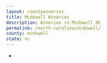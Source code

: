 ```yaml
---
layout: countywineries
title: Mcdowell Wineries
description: Wineries in Mcdowell NC
permalink: /north-carolina/mcdowell/
county: mcdowell
state: nc
---
```

-
